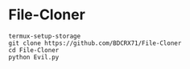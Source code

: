 # File-Cloner
``` shell script
termux-setup-storage
git clone https://github.com/BDCRX71/File-Cloner
cd File-Cloner
python Evil.py
```
